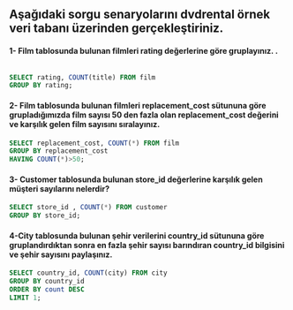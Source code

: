 ## Aşağıdaki sorgu senaryolarını dvdrental örnek veri tabanı üzerinden gerçekleştiriniz.<br />

#### 1- Film tablosunda bulunan filmleri rating değerlerine göre gruplayınız. .<br />

```SQL

SELECT rating, COUNT(title) FROM film 
GROUP BY rating; 
```


#### 2- Film tablosunda bulunan filmleri replacement_cost sütununa göre grupladığımızda film sayısı 50 den fazla olan replacement_cost değerini ve karşılık gelen film sayısını sıralayınız.  <br />

```SQL
SELECT replacement_cost, COUNT(*) FROM film 
GROUP BY replacement_cost 
HAVING COUNT(*)>50; 
```


#### 3- Customer tablosunda bulunan store_id değerlerine karşılık gelen müşteri sayılarını nelerdir?   <br />

```SQL
SELECT store_id , COUNT(*) FROM customer 
GROUP BY store_id;  
```


#### 4-City tablosunda bulunan şehir verilerini country_id sütununa göre gruplandırdıktan sonra en fazla şehir sayısı barındıran country_id bilgisini ve şehir sayısını paylaşınız. <br />

```SQL
SELECT country_id, COUNT(city) FROM city
GROUP BY country_id 
ORDER BY count DESC 
LIMIT 1;  
```
